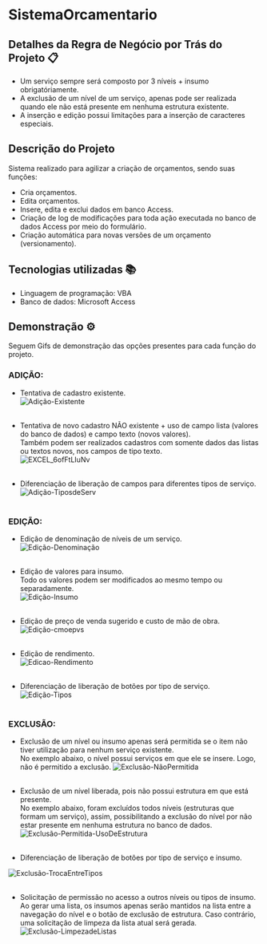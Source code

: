# SistemaOrcamentario
## Detalhes da Regra de Negócio por Trás do Projeto  📋

- Um serviço sempre será composto por 3 níveis + insumo obrigatóriamente.
- A exclusão de um nível de um serviço, apenas pode ser realizada quando ele não está presente em nenhuma estrutura existente.
- A inserção e edição possui limitações para a inserção de caracteres especiais.
  
## Descrição do Projeto
Sistema realizado para agilizar a criação de orçamentos, sendo suas funções: </br>
- Cria orçamentos. </br>
- Edita orçamentos. </br>
- Insere, edita e exclui dados em banco Access. </br>
- Criação de log de modificações para toda ação executada no banco de dados Access por meio do formulário. </br>
- Criação automática para novas versões de um orçamento (versionamento). </br>

## Tecnologias utilizadas 📚
- Linguagem de programação: VBA
- Banco de dados: Microsoft Access

## Demonstração ⚙️
Seguem Gifs de demonstração das opções presentes para cada função do projeto. </br>
### ADIÇÃO:
- Tentativa de cadastro existente.</br>
![Adição-Existente](https://github.com/GabrielHirt/SistemaOrcamentario/assets/98654562/cc72f95a-9a1f-4ff7-b97d-004cda8813e5) </br> </br>
- Tentativa de novo cadastro NÃO existente + uso de campo lista (valores do banco de dados) e campo texto (novos valores). </br>
Também podem ser realizados cadastros com somente dados das listas ou textos novos, nos campos de tipo texto. </br>
![EXCEL_6ofFtLIuNv](https://github.com/GabrielHirt/SistemaOrcamentario/assets/98654562/01f21a01-18c6-4c92-8901-895ee362ae17) </br> </br>

- Diferenciação de liberação de campos para diferentes tipos de serviço.</br>
![Adição-TiposdeServ](https://github.com/GabrielHirt/SistemaOrcamentario/assets/98654562/cda24a20-47f2-4405-9186-2c151d4e656a) </br></br>

### EDIÇÃO:
- Edição de denominação de níveis de um serviço. </br>
![Edição-Denominação](https://github.com/GabrielHirt/SistemaOrcamentario/assets/98654562/87a47fb9-9e4d-40aa-842f-2e2a5b47ca05)  </br> </br>

- Edição de valores para insumo. </br>
Todo os valores podem ser modificados ao mesmo tempo ou separadamente. </br>
![Edição-Insumo](https://github.com/GabrielHirt/SistemaOrcamentario/assets/98654562/2ce306bd-e3c4-4d5f-a152-2a58dfa6cf99)  </br> </br>

- Edição de preço de venda sugerido e custo de mão de obra. </br>
![Edição-cmoepvs](https://github.com/GabrielHirt/SistemaOrcamentario/assets/98654562/14a965f6-e874-40ed-bdf2-51c38d3a46b2) </br> </br>

- Edição de rendimento. </br>
![Edicao-Rendimento](https://github.com/GabrielHirt/SistemaOrcamentario/assets/98654562/f3bcce27-f2e2-4b40-9c9c-c2e127717aeb) </br> </br>

- Diferenciação de liberação de botões por tipo de serviço. </br>
![Edição-Tipos](https://github.com/GabrielHirt/SistemaOrcamentario/assets/98654562/3431faea-84d2-4f00-96d1-557f6b54000c) </br> </br>

### EXCLUSÃO:
- Exclusão de um nível ou insumo apenas será permitida se o item não tiver utilização para nenhum serviço existente. </br>
No exemplo abaixo, o nível possui serviços em que ele se insere. Logo, não é permitido a exclusão.
![Exclusão-NãoPermitida](https://github.com/GabrielHirt/SistemaOrcamentario/assets/98654562/b46c9959-a277-4fd5-a328-74de728f9bc7) </br> </br>

- Exclusão de um nível liberada, pois não possui estrutura em que está presente. </br>
No exemplo abaixo, foram excluídos todos níveis (estruturas que formam um serviço), assim, possibilitando a exclusão do nível por não estar presente em nenhuma estrutura no banco de dados.
![Exclusão-Permitida-UsoDeEstrutura](https://github.com/GabrielHirt/SistemaOrcamentario/assets/98654562/9e726d57-7b4b-44da-8fb5-d658cb5de031) </br> </br>

- Diferenciação de liberação de botões por tipo de serviço e insumo. </br>

![Exclusão-TrocaEntreTipos](https://github.com/GabrielHirt/SistemaOrcamentario/assets/98654562/9d968641-9f8c-4eed-bfe8-be81df54e221) </br> </br>
- Solicitação de permissão no acesso a outros níveis ou tipos de insumo. </br>
Ao gerar uma lista, os insumos apenas serão mantidos na lista entre a navegação do nível e o botão de exclusão de estrutura. Caso contrário, uma solicitação de limpeza da lista atual será gerada. </br>
![Exclusão-LimpezadeListas](https://github.com/GabrielHirt/SistemaOrcamentario/assets/98654562/3df632c7-bc15-4e47-a5e4-bd64fd778db5) </br> </br>
  

<!-- 
##  Descrição Detalhada do Projeto

O descrição do projeto apresentada será realizada em duas etapa, sendo elas as principais que componhem ele, sendo: Planilha Excel e suas guias e Formulário do projeto. 

### Sobre as Guias
O sistema possui 3 guias principais, sendo elas:

### 1.Menu
Responsável por direcionar o usuário através do sistema por meio dos botões.
![image](https://github.com/GabrielHirt/SistemaOrcamentario/assets/98654562/e4ada0e0-5917-4b2e-be67-9ed553583184)




### 2. Criação de Orçamentos

Possibilita a adição, edição e exclusão de linhas de um orçamento.

- Ao clicar no botão de adição é possível iniciar um novo orçamento partindo do zero.
![image](https://github.com/GabrielHirt/SistemaOrcamentario/assets/98654562/8da7cd4a-e574-43a9-84d1-cd842260f37c)
- Ao clicar em editar é possível adicionar um novo serviço dentro de um orçamento já criado, acessando a lista e "flegando" o serviço.
![image](https://github.com/GabrielHirt/SistemaOrcamentario/assets/98654562/bd561ef1-a266-449e-85dd-459b4b792f5b)

- Ao clicar em excluir, é possível excluir um serviço em que tenha acontecido a marcação dentro da célula marcada em verda na imagem abaixo.
![image](https://github.com/GabrielHirt/SistemaOrcamentario/assets/98654562/b5733d0a-23db-464b-ba23-61797d168635)



### 3. Custos

A guias custos possibilida verificar os custos em que cada serviço irá gerar, como também adicionar ou excluir o valor da mão de obra utilizada.
![image](https://github.com/GabrielHirt/SistemaOrcamentario/assets/98654562/c7b8856b-e8da-436b-81cc-c6fbc87e0971)

##  Formulário do Projeto

Na guia principal, o botão de "Adicionar Insumo" irá realizar a execução da abertura do formulário.
![image](https://github.com/GabrielHirt/SistemaOrcamentario/assets/98654562/fdeff28e-46c8-415d-8dec-060df5857117)

O formulário conta com as 3 funções básicas: adição, edição e exclusão.
![image](https://github.com/GabrielHirt/SistemaOrcamentario/assets/98654562/dad9ed0b-c5ca-41a5-b9d4-c6009d611b7f)



### Adição
Permite que um novo serviço seja criado, de acordo com a regra de negócio para esse projeto em particular, é possível escolher 3 tipos diferentes de serviços.
![image](https://github.com/GabrielHirt/SistemaOrcamentario/assets/98654562/212fffb2-cdb0-4647-ab41-9ae86b4d5ff4)

Ao escolher um deles, serão preenchidos 3 níveis + 1 sendo o insumo. </br>
Os campos que podem ser utilizados são uma seleção em lista (dados são puxados direto do dB) ou um novo serviço pode ser digitado no campo de tipo texto. </br>
O serviço irá prosseguir ao clicar no botão "avançar" apenas se não houver nenhum serviço similar ao preenchido nos campos.

![image](https://github.com/GabrielHirt/SistemaOrcamentario/assets/98654562/9077049e-0a21-412f-87eb-d650e4f6f4a3)

Ao clicar em avançar, uma nova área é habilitada para a inserção dos dados do serviço.
![image](https://github.com/GabrielHirt/SistemaOrcamentario/assets/98654562/d64bcf8a-cf57-485e-87d1-b55af81fed58)

Se todos os campos forem preenchidos, o serviço poderá ser salvo.
![image](https://github.com/GabrielHirt/SistemaOrcamentario/assets/98654562/79614135-f0ce-4952-9590-d963e2d1f36b)


### Edição

Para edição, a separação é realizada por tipo de serviço (em verde), cada qual com suas opções de edição (em vermelho). </br>
![image](https://github.com/GabrielHirt/SistemaOrcamentario/assets/98654562/6839dc2e-8d27-4cc3-86fd-1f908ddf3d87) </br> </br>

**Denominação de Níveis** </br>
Para edição de denominação de nível 1,2 e 3. Os 3 botões abaixo são acessados de acordo com a necessidade de edição. </br>
![image](https://github.com/GabrielHirt/SistemaOrcamentario/assets/98654562/512415f9-573e-4038-89dc-0cd587265a55) </br> </br>
Em vermelho está sinalizado a lista com a denominação a ser modificada, em verde o campo texto pode ser utilizado para digitar a nova denominação para o nível. </br>
![image](https://github.com/GabrielHirt/SistemaOrcamentario/assets/98654562/e85fa19f-514d-4d2d-bb34-7e742bd63ef8) </br> </br>

**Insumo** </br>
Para insumo, é possível editar a edição para os dados associados a ele pelo botão "Editar Insumo | Unidade | Custo Insumo". </br>
![image](https://github.com/GabrielHirt/SistemaOrcamentario/assets/98654562/8ae84814-03cb-415d-863a-9b5c1cd771e7) </br> </br>
Nesta guia, 4 informações associadas ao insumo podem ser alteradas, tal como print abaixo. </br> </br>
![image](https://github.com/GabrielHirt/SistemaOrcamentario/assets/98654562/4b56b9ce-1860-4743-b94f-8bf7645c11fd) </br> </br>

**Preço de Mão de Obra e Preço de Venda Sugerido** </br>
Para edição do "Preço de mão de obra" e "Preço de venda sugerido" o botão abaixo é acessado.

![image](https://github.com/GabrielHirt/SistemaOrcamentario/assets/98654562/7f2ead1b-98d9-46d8-a9d4-690bd5d285b6) </br> </br>

Para editar ambos os valores, é necessário que uma combinação de níveis (que forma um serviço existente) seja preenchida. 
![image](https://github.com/GabrielHirt/SistemaOrcamentario/assets/98654562/93173718-c373-45ff-9573-918ef136c158) </br> </br>

Após o preenchimento do primeiro nível, os níveis subsequentes serão preenchidos utilizando como busca o Id dos níveis anteriores no banco de dados. Logo, sempre trará para a lista dados que já tenham registro de serviço no banco de dados, por meio desta busca que atualiza cada lista subsequente com base na(s) selecionadas anteriormente.</br>

Após a seleção dos níveis, será habilitado a edição para os valores de preço de venda sugerido e custo de mão de obra.

![image](https://github.com/GabrielHirt/SistemaOrcamentario/assets/98654562/595cdae7-5269-4a4b-afcd-d7c2e83b3051) </br> </br>

**Rendimento** </br>
![image](https://github.com/GabrielHirt/SistemaOrcamentario/assets/98654562/98c7b311-13d0-42f7-bd27-f56b0c5768fd) </br> </br>

De forma similar aos anteriores, o valor para rendimento será liberado para alteração apenas após o preenchimento de todos os campos. </br>

![image](https://github.com/GabrielHirt/SistemaOrcamentario/assets/98654562/2aae9110-bf53-493f-af0a-cd85e6f34bf0) </br> </br>


### Exclusão

Para cada tipo de serviço e para os insumo (em vermelho), estão habilitados algumas opções para edição de acordo com a regra de negócio para aquele determinado tipo de serviço. </br>
![image](https://github.com/GabrielHirt/SistemaOrcamentario/assets/98654562/53b69318-a7cd-4d50-8379-662438d08f89) </br> </br>

Para o nível 1, 2, 3 e insumo, apenas um destes níveis e insumo poderá ser excluído se não houverem serviços associados a ele. </br> 
Caso houverem itens associado ao nível ou insumo selecionado para exclusão, uma lista será criada com todos os serviços que possuem esse item para que seja usado no botão de "exclusão de estrutura". </br>
![image](https://github.com/GabrielHirt/SistemaOrcamentario/assets/98654562/ef104bdd-5162-493a-88ca-c21c425e63a4) </br> </br>
Caso não exista nenhum serviço com o item associado, será liberado a exclusão. </br>

Caso necessário a exclusão da estrutra, como mencionado anteriormente, será necessário entrar no botão de exclusão de estrutura para aquele tipo de serviço em que se deseja realizar a exclusão do nível. </br>

No botão de exclusão de estrutura, estarão disponíveis 3 listas que trazem dados direto do banco de dados. </br>
![image](https://github.com/GabrielHirt/SistemaOrcamentario/assets/98654562/5fcfcc4a-78dd-4ad8-97e2-9b1e092732a9) </br> </br>

Ao inserir uma estrutura existente, é identificado a existencia e possibilidade de exclusão. </br>
![image](https://github.com/GabrielHirt/SistemaOrcamentario/assets/98654562/06903a60-f6a9-4ab3-a709-b72a1703df97) </br> </br>
![image](https://github.com/GabrielHirt/SistemaOrcamentario/assets/98654562/5eec97cd-dd94-488f-9b3e-950125d412a1) </br> </br>

Ao finalizar uma exclusão, a lista é atualizada e o número de estruturas com aquele nível é atualizada. </br>
![image](https://github.com/GabrielHirt/SistemaOrcamentario/assets/98654562/49425c51-1701-40ba-847b-b0c77f1b035f) </br> </br>
![image](https://github.com/GabrielHirt/SistemaOrcamentario/assets/98654562/081839b9-90c9-444e-a04e-8800e1f1153d) </br> </br>

Estrutura similar é utilizada para outros tipos de serviço e para exclusão de insumo. </br>
-->

